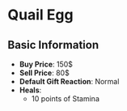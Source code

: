 # Quail Egg

## Basic Information

- **Buy Price**: 150$
- **Sell Price**: 80$
- **Default Gift Reaction**: Normal
- **Heals**:
  - 10 points of Stamina